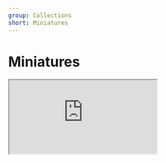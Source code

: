 ```yaml
---
group: Collections
short: Miniatures
---
```


# Miniatures

<iframe src="https://docs.google.com/spreadsheets/d/e/2PACX-1vQQbYTS5d_UjCDu4IB-TGB4egUNWij-CaLxoyhPe_CCIOaSMxs65fMNpPxn2mMoyq2kJqw0aR7xIG_S/pubhtml?gid=939096322&amp;single=true&amp;widget=true&amp;headers=false"></iframe>
